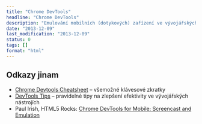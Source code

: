```yaml
---
title: "Chrome DevTools"
headline: "Chrome DevTools"
description: "Emulování mobilních (dotykových) zařízení ve vývojářských nástrojích Chromu."
date: "2013-12-09"
last_modification: "2013-12-09"
status: 0
tags: []
format: "html"
---
```



<h2 id="odkazy">Odkazy jinam</h2>

<ul>
  <li><a href="http://anti-code.com/devtools-cheatsheet/">Chrome Devtools Cheatsheet</a> – všemožné klávesové zkratky</li>
  
  <li><a href="http://devtoolstips.com/">DevTools Tips</a> – pravidelné tipy na zlepšení efektivity ve vývojářských nástrojích</li>
  
  <li>Paul Irish, HTML5 Rocks: <a href="http://www.html5rocks.com/en/tutorials/developertools/mobile/">Chrome DevTools for Mobile: Screencast and Emulation</a></li>
  
</ul>